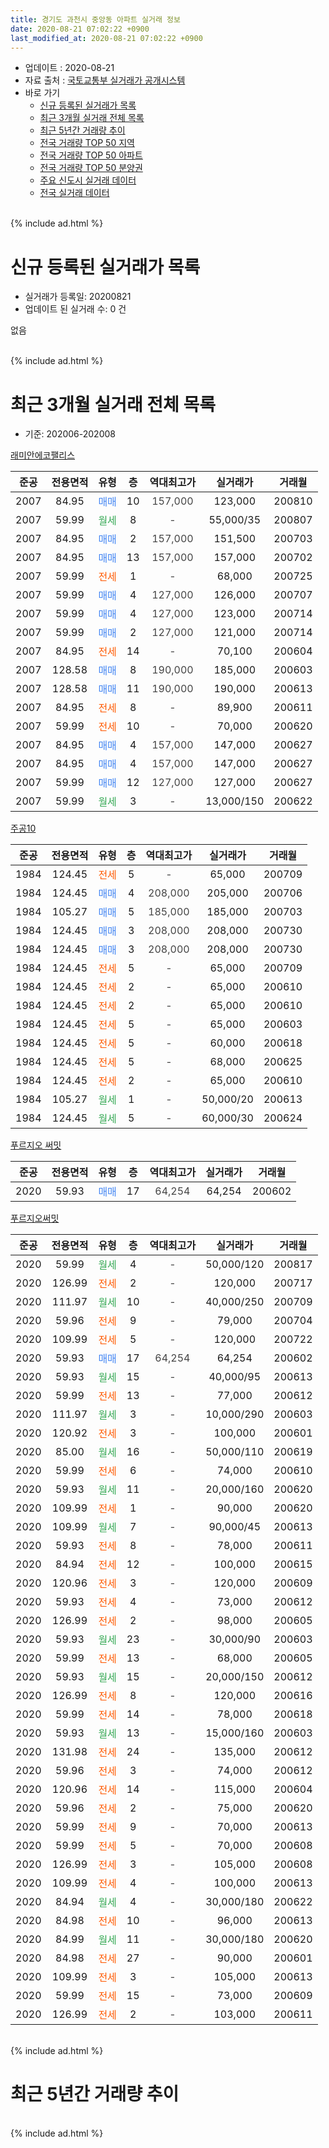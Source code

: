 ```yaml
---
title: 경기도 과천시 중앙동 아파트 실거래 정보
date: 2020-08-21 07:02:22 +0900
last_modified_at: 2020-08-21 07:02:22 +0900
---
```


* 업데이트 : 2020-08-21
* 자료 출처 : [국토교통부 실거래가 공개시스템](http://rt.molit.go.kr)
* 바로 가기
    * [신규 등록된 실거래가 목록](#신규-등록된-실거래가-목록)
    * [최근 3개월 실거래 전체 목록](#최근-3개월-실거래-전체-목록)
    * [최근 5년간 거래량 추이](#최근-5년간-거래량-추이)
    * [전국 거래량 TOP 50 지역](https://inasie.github.io/apt-trade-info/최근-3개월-전국에서-가장-거래가-많이-발생한-지역)
    * [전국 거래량 TOP 50 아파트](https://inasie.github.io/apt-trade-info/최근-3개월-전국에서-가장-거래가-많이-발생한-아파트)
    * [전국 거래량 TOP 50 분양권](https://inasie.github.io/apt-trade-info/최근-3개월-전국에서-가장-거래가-많이-발생한-분양권)
    * [주요 신도시 실거래 데이터](https://inasie.github.io/apt-trade-info/주요-신도시)
    * [전국 실거래 데이터](https://inasie.github.io/apt-trade-info/전국)
<br>
{% include ad.html %}
<br>

# 신규 등록된 실거래가 목록
* 실거래가 등록일: 20200821
* 업데이트 된 실거래 수: 0 건

없음

<br>
{% include ad.html %}
<br>

# 최근 3개월 실거래 전체 목록
* 기준: 202006-202008


[래미안에코팰리스](https://search.naver.com/search.naver?query=%EA%B2%BD%EA%B8%B0%EB%8F%84+%EA%B3%BC%EC%B2%9C%EC%8B%9C+%EC%A4%91%EC%95%99%EB%8F%99+%EB%9E%98%EB%AF%B8%EC%95%88%EC%97%90%EC%BD%94%ED%8C%B0%EB%A6%AC%EC%8A%A4)

|준공|전용면적|유형|층|역대최고가|실거래가|거래월|
|:---:|:---:|:---:|:---:|:---:|:---:|:---:|
|2007|84.95|<span style="color:#4285f3">매매</span>|10|<span style="color:#444444">157,000</span>|123,000|200810|
|2007|59.99|<span style="color:#34a853">월세</span>|8|<span style="color:#444444">-</span>|55,000/35|200807|
|2007|84.95|<span style="color:#4285f3">매매</span>|2|<span style="color:#444444">157,000</span>|151,500|200703|
|2007|84.95|<span style="color:#4285f3">매매</span>|13|<span style="color:#444444">157,000</span>|157,000|200702|
|2007|59.99|<span style="color:#ff5a00">전세</span>|1|<span style="color:#444444">-</span>|68,000|200725|
|2007|59.99|<span style="color:#4285f3">매매</span>|4|<span style="color:#444444">127,000</span>|126,000|200707|
|2007|59.99|<span style="color:#4285f3">매매</span>|4|<span style="color:#444444">127,000</span>|123,000|200714|
|2007|59.99|<span style="color:#4285f3">매매</span>|2|<span style="color:#444444">127,000</span>|121,000|200714|
|2007|84.95|<span style="color:#ff5a00">전세</span>|14|<span style="color:#444444">-</span>|70,100|200604|
|2007|128.58|<span style="color:#4285f3">매매</span>|8|<span style="color:#444444">190,000</span>|185,000|200603|
|2007|128.58|<span style="color:#4285f3">매매</span>|11|<span style="color:#444444">190,000</span>|190,000|200613|
|2007|84.95|<span style="color:#ff5a00">전세</span>|8|<span style="color:#444444">-</span>|89,900|200611|
|2007|59.99|<span style="color:#ff5a00">전세</span>|10|<span style="color:#444444">-</span>|70,000|200620|
|2007|84.95|<span style="color:#4285f3">매매</span>|4|<span style="color:#444444">157,000</span>|147,000|200627|
|2007|84.95|<span style="color:#4285f3">매매</span>|4|<span style="color:#444444">157,000</span>|147,000|200627|
|2007|59.99|<span style="color:#4285f3">매매</span>|12|<span style="color:#444444">127,000</span>|127,000|200627|
|2007|59.99|<span style="color:#34a853">월세</span>|3|<span style="color:#444444">-</span>|13,000/150|200622|

[주공10](https://search.naver.com/search.naver?query=%EA%B2%BD%EA%B8%B0%EB%8F%84+%EA%B3%BC%EC%B2%9C%EC%8B%9C+%EC%A4%91%EC%95%99%EB%8F%99+%EC%A3%BC%EA%B3%B510)

|준공|전용면적|유형|층|역대최고가|실거래가|거래월|
|:---:|:---:|:---:|:---:|:---:|:---:|:---:|
|1984|124.45|<span style="color:#ff5a00">전세</span>|5|<span style="color:#444444">-</span>|65,000|200709|
|1984|124.45|<span style="color:#4285f3">매매</span>|4|<span style="color:#444444">208,000</span>|205,000|200706|
|1984|105.27|<span style="color:#4285f3">매매</span>|5|<span style="color:#444444">185,000</span>|185,000|200703|
|1984|124.45|<span style="color:#4285f3">매매</span>|3|<span style="color:#444444">208,000</span>|208,000|200730|
|1984|124.45|<span style="color:#4285f3">매매</span>|3|<span style="color:#444444">208,000</span>|208,000|200730|
|1984|124.45|<span style="color:#ff5a00">전세</span>|5|<span style="color:#444444">-</span>|65,000|200709|
|1984|124.45|<span style="color:#ff5a00">전세</span>|2|<span style="color:#444444">-</span>|65,000|200610|
|1984|124.45|<span style="color:#ff5a00">전세</span>|2|<span style="color:#444444">-</span>|65,000|200610|
|1984|124.45|<span style="color:#ff5a00">전세</span>|5|<span style="color:#444444">-</span>|65,000|200603|
|1984|124.45|<span style="color:#ff5a00">전세</span>|5|<span style="color:#444444">-</span>|60,000|200618|
|1984|124.45|<span style="color:#ff5a00">전세</span>|5|<span style="color:#444444">-</span>|68,000|200625|
|1984|124.45|<span style="color:#ff5a00">전세</span>|2|<span style="color:#444444">-</span>|65,000|200610|
|1984|105.27|<span style="color:#34a853">월세</span>|1|<span style="color:#444444">-</span>|50,000/20|200613|
|1984|124.45|<span style="color:#34a853">월세</span>|5|<span style="color:#444444">-</span>|60,000/30|200624|

[푸르지오 써밋](https://search.naver.com/search.naver?query=%EA%B2%BD%EA%B8%B0%EB%8F%84+%EA%B3%BC%EC%B2%9C%EC%8B%9C+%EC%A4%91%EC%95%99%EB%8F%99+%ED%91%B8%EB%A5%B4%EC%A7%80%EC%98%A4+%EC%8D%A8%EB%B0%8B)

|준공|전용면적|유형|층|역대최고가|실거래가|거래월|
|:---:|:---:|:---:|:---:|:---:|:---:|:---:|
|2020|59.93|<span style="color:#4285f3">매매</span>|17|<span style="color:#444444">64,254</span>|64,254|200602|

[푸르지오써밋](https://search.naver.com/search.naver?query=%EA%B2%BD%EA%B8%B0%EB%8F%84+%EA%B3%BC%EC%B2%9C%EC%8B%9C+%EC%A4%91%EC%95%99%EB%8F%99+%ED%91%B8%EB%A5%B4%EC%A7%80%EC%98%A4%EC%8D%A8%EB%B0%8B)

|준공|전용면적|유형|층|역대최고가|실거래가|거래월|
|:---:|:---:|:---:|:---:|:---:|:---:|:---:|
|2020|59.99|<span style="color:#34a853">월세</span>|4|<span style="color:#444444">-</span>|50,000/120|200817|
|2020|126.99|<span style="color:#ff5a00">전세</span>|2|<span style="color:#444444">-</span>|120,000|200717|
|2020|111.97|<span style="color:#34a853">월세</span>|10|<span style="color:#444444">-</span>|40,000/250|200709|
|2020|59.96|<span style="color:#ff5a00">전세</span>|9|<span style="color:#444444">-</span>|79,000|200704|
|2020|109.99|<span style="color:#ff5a00">전세</span>|5|<span style="color:#444444">-</span>|120,000|200722|
|2020|59.93|<span style="color:#4285f3">매매</span>|17|<span style="color:#444444">64,254</span>|64,254|200602|
|2020|59.93|<span style="color:#34a853">월세</span>|15|<span style="color:#444444">-</span>|40,000/95|200613|
|2020|59.99|<span style="color:#ff5a00">전세</span>|13|<span style="color:#444444">-</span>|77,000|200612|
|2020|111.97|<span style="color:#34a853">월세</span>|3|<span style="color:#444444">-</span>|10,000/290|200603|
|2020|120.92|<span style="color:#ff5a00">전세</span>|3|<span style="color:#444444">-</span>|100,000|200601|
|2020|85.00|<span style="color:#34a853">월세</span>|16|<span style="color:#444444">-</span>|50,000/110|200619|
|2020|59.99|<span style="color:#ff5a00">전세</span>|6|<span style="color:#444444">-</span>|74,000|200610|
|2020|59.93|<span style="color:#34a853">월세</span>|11|<span style="color:#444444">-</span>|20,000/160|200620|
|2020|109.99|<span style="color:#ff5a00">전세</span>|1|<span style="color:#444444">-</span>|90,000|200620|
|2020|109.99|<span style="color:#34a853">월세</span>|7|<span style="color:#444444">-</span>|90,000/45|200613|
|2020|59.93|<span style="color:#ff5a00">전세</span>|8|<span style="color:#444444">-</span>|78,000|200611|
|2020|84.94|<span style="color:#ff5a00">전세</span>|12|<span style="color:#444444">-</span>|100,000|200615|
|2020|120.96|<span style="color:#ff5a00">전세</span>|3|<span style="color:#444444">-</span>|120,000|200609|
|2020|59.93|<span style="color:#ff5a00">전세</span>|4|<span style="color:#444444">-</span>|73,000|200612|
|2020|126.99|<span style="color:#ff5a00">전세</span>|2|<span style="color:#444444">-</span>|98,000|200605|
|2020|59.93|<span style="color:#34a853">월세</span>|23|<span style="color:#444444">-</span>|30,000/90|200603|
|2020|59.99|<span style="color:#ff5a00">전세</span>|13|<span style="color:#444444">-</span>|68,000|200605|
|2020|59.93|<span style="color:#34a853">월세</span>|15|<span style="color:#444444">-</span>|20,000/150|200612|
|2020|126.99|<span style="color:#ff5a00">전세</span>|8|<span style="color:#444444">-</span>|120,000|200616|
|2020|59.99|<span style="color:#ff5a00">전세</span>|14|<span style="color:#444444">-</span>|78,000|200618|
|2020|59.93|<span style="color:#34a853">월세</span>|13|<span style="color:#444444">-</span>|15,000/160|200603|
|2020|131.98|<span style="color:#ff5a00">전세</span>|24|<span style="color:#444444">-</span>|135,000|200612|
|2020|59.96|<span style="color:#ff5a00">전세</span>|3|<span style="color:#444444">-</span>|74,000|200612|
|2020|120.96|<span style="color:#ff5a00">전세</span>|14|<span style="color:#444444">-</span>|115,000|200604|
|2020|59.96|<span style="color:#ff5a00">전세</span>|2|<span style="color:#444444">-</span>|75,000|200620|
|2020|59.99|<span style="color:#ff5a00">전세</span>|9|<span style="color:#444444">-</span>|70,000|200613|
|2020|59.99|<span style="color:#ff5a00">전세</span>|5|<span style="color:#444444">-</span>|70,000|200608|
|2020|126.99|<span style="color:#ff5a00">전세</span>|3|<span style="color:#444444">-</span>|105,000|200608|
|2020|109.99|<span style="color:#ff5a00">전세</span>|4|<span style="color:#444444">-</span>|100,000|200613|
|2020|84.94|<span style="color:#34a853">월세</span>|4|<span style="color:#444444">-</span>|30,000/180|200622|
|2020|84.98|<span style="color:#ff5a00">전세</span>|10|<span style="color:#444444">-</span>|96,000|200613|
|2020|84.99|<span style="color:#34a853">월세</span>|11|<span style="color:#444444">-</span>|30,000/180|200620|
|2020|84.98|<span style="color:#ff5a00">전세</span>|27|<span style="color:#444444">-</span>|90,000|200601|
|2020|109.99|<span style="color:#ff5a00">전세</span>|3|<span style="color:#444444">-</span>|105,000|200613|
|2020|59.99|<span style="color:#ff5a00">전세</span>|15|<span style="color:#444444">-</span>|73,000|200609|
|2020|126.99|<span style="color:#ff5a00">전세</span>|2|<span style="color:#444444">-</span>|103,000|200611|


<br>
{% include ad.html %}
<br>

# 최근 5년간 거래량 추이


<div style="width:100%;">
    <canvas id="deal_progress" height="200"></canvas>
</div>

<script>
new Chart(document.getElementById("deal_progress"), {
    type: 'line',
    data: {
        labels: ['201508','201509','201510','201511','201512','201601','201602','201603','201604','201605','201606','201607','201608','201609','201610','201611','201612','201701','201702','201703','201704','201705','201706','201707','201708','201709','201710','201711','201712','201801','201802','201803','201804','201805','201806','201807','201808','201809','201810','201811','201812','201901','201902','201903','201904','201905','201906','201907','201908','201909','201910','201911','201912','202001','202002','202003','202004','202005','202006','202007','202008'],
        datasets: [{
            label: '매매',
            pointRadius: 1,
            data: [8, 8, 11, 9, 5, 3, 8, 18, 18, 9, 13, 4, 12, 9, 9, 0, 3, 0, 2, 5, 6, 9, 14, 21, 0, 2, 2, 3, 9, 12, 4, 3, 3, 1, 4, 5, 11, 2, 0, 0, 3, 2, 2, 1, 1, 6, 4, 13, 3, 11, 7, 12, 5, 1, 1, 1, 0, 3, 7, 9, 1],
            borderColor: "rgba(255, 201, 14, 1)",
            backgroundColor: "rgba(255, 201, 14, 0.5)",
            fill: false,
            lineTension: 0
        },{
            label: '전월세',
            pointRadius: 1,
            data: [13, 15, 18, 6, 13, 12, 16, 16, 5, 8, 9, 8, 12, 9, 11, 9, 7, 12, 17, 14, 16, 7, 9, 7, 13, 9, 6, 10, 15, 8, 8, 15, 5, 5, 9, 9, 6, 7, 13, 9, 4, 8, 6, 9, 11, 7, 11, 10, 9, 5, 12, 10, 14, 6, 15, 9, 20, 51, 47, 7, 2],
            borderColor: "rgba(0, 141, 185, 1)",
            backgroundColor: "rgba(0, 141, 185, 0.5)",
            fill: false,
            lineTension: 0
        }
        ]
    },
    options: {
        responsive: true,
        title: {
            display: false
        },
        tooltips: {
            mode: 'index',
            intersect: false
        },
        hover: {
            mode: 'nearest',
            intersect: true
        },
        scales: {
            xAxes: [{
                display: true,
                scaleLabel: {
                    display: true,
                    labelString: '년/월'
                }
            }],
            yAxes: [{
                display: true,
                ticks: {
                    suggestedMin: 0,
                },
                scaleLabel: {
                    display: true,
                    labelString: '실거래 수'
                }
            }]
        }
    }
});

</script>


<br>
{% include ad.html %}
<br>


